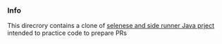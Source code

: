 ### Info

This direcrory  contains a clone of [selenese and side runner Java prject](https://github.com/sergueik/selenese-runner-java) intended to practice code to prepare PRs  
